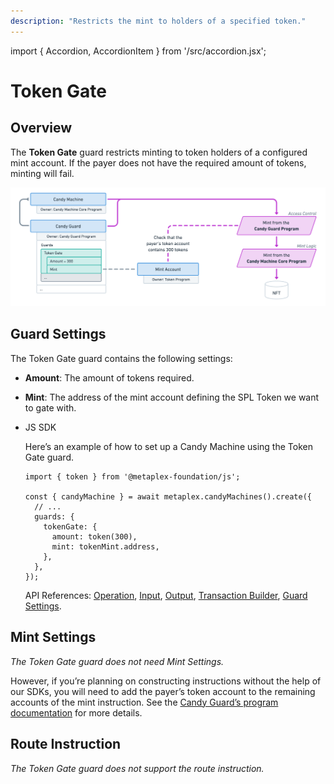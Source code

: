 ```yaml
---
description: "Restricts the mint to holders of a specified token."
---
```


import { Accordion, AccordionItem } from '/src/accordion.jsx';

# Token Gate

## Overview

The **Token Gate** guard restricts minting to token holders of a configured mint account. If the payer does not have the required amount of tokens, minting will fail.

![CandyMachinesV3-GuardsTokenGate.png](/assets/candy-machine-v3/CandyMachinesV3-GuardsTokenGate.png#radius)

## Guard Settings

The Token Gate guard contains the following settings:

- **Amount**: The amount of tokens required.
- **Mint**: The address of the mint account defining the SPL Token we want to gate with.

- JS SDK
    
    Here’s an example of how to set up a Candy Machine using the Token Gate guard.
    
    ```tsx
    import { token } from '@metaplex-foundation/js';
    
    const { candyMachine } = await metaplex.candyMachines().create({
      // ...
      guards: {
        tokenGate: {
          amount: token(300),
          mint: tokenMint.address,
        },
      },
    });
    ```
    
    API References: [Operation](https://metaplex-foundation.github.io/js/classes/js.CandyMachineClient.html#create), [Input](https://metaplex-foundation.github.io/js/types/js.CreateCandyMachineInput.html), [Output](https://metaplex-foundation.github.io/js/types/js.CreateCandyMachineOutput.html), [Transaction Builder](https://metaplex-foundation.github.io/js/classes/js.CandyMachineBuildersClient.html#create), [Guard Settings](https://metaplex-foundation.github.io/js/types/js.TokenGateGuardSettings.html).
    

## Mint Settings

*The Token Gate guard does not need Mint Settings.*

However, if you’re planning on constructing instructions without the help of our SDKs, you will need to add the payer’s token account to the remaining accounts of the mint instruction. See the [Candy Guard’s program documentation](https://github.com/metaplex-foundation/mpl-candy-guard#tokengate) for more details.

## Route Instruction

*The Token Gate guard does not support the route instruction.*
